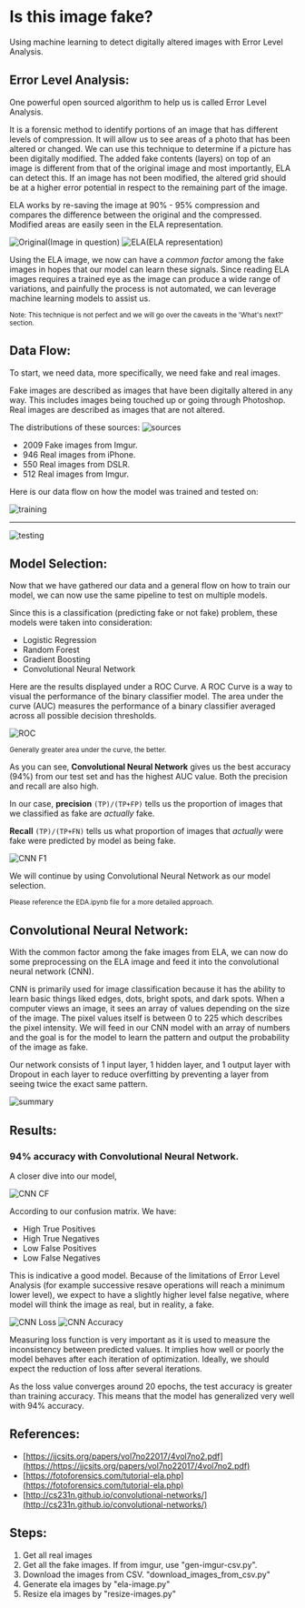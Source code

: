 # Is this image fake?

Using machine learning to detect digitally altered images with Error Level Analysis.

## Error Level Analysis: <a id="ela"></a>

One powerful open sourced algorithm to help us is called Error Level Analysis.

It is a forensic method to identify portions of an image that has different levels of compression.  It will allow us to see areas of a photo that has been altered or changed.  We can use this technique to determine if a picture has been digitally modified.  The added fake contents (layers) on top of an image is different from that of the original image and most importantly, ELA can detect this.  If an image has not been modified, the altered grid should be at a higher error potential in respect to the remaining part of the image.

ELA works by re-saving the image at 90% - 95% compression and compares the difference between the original and the compressed.  Modified areas are easily seen in the ELA representation.

![Original](images/ela1.png "Original")(Image in question)
![ELA](images/ela2.png "ELA")(ELA representation)

Using the ELA image, we now can have a *common factor* among the fake images in hopes that our model can learn these signals.  Since reading ELA images requires a trained eye as the image can produce a wide range of variations, and painfully the process is not automated, we can leverage machine learning models to assist us.

<sup>Note: This technique is not perfect and we will go over the caveats in the 'What's next?' section.</sup>


## Data Flow: <a id="data"></a>

To start, we need data, more specifically, we need fake and real images.  

Fake images are described as images that have been digitally altered in any way.  This includes images being touched up or going through Photoshop.  Real images are described as images that are not altered.

The distributions of these sources:
![sources](images/sources.png "Sources")

- 2009 Fake images from Imgur.
- 946 Real images from iPhone.
- 550 Real images from DSLR.
- 512 Real images from Imgur.


Here is our data flow on how the model was trained and tested on:


![training](images/training.jpg "Training")

---

![testing](images/testing.jpg "Testing")

## Model Selection: <a id="selection"></a>

Now that we have gathered our data and a general flow on how to train our model, we can now use the same pipeline to test on multiple models.

Since this is a classification (predicting fake or not fake) problem, these models were taken into consideration:

* Logistic Regression
* Random Forest
* Gradient Boosting
* Convolutional Neural Network

Here are the results displayed under a ROC Curve.  A ROC Curve is a way to visual the performance of the binary classifier model.  The area under the curve (AUC) measures the performance of a binary classifier averaged across all possible decision thresholds.

![ROC](images/ROC_Curve.png "ROC")

<sup>Generally greater area under the curve, the better.</sup>

As you can see, **Convolutional Neural Network** gives us the best accuracy (94%) from our test set and has the highest AUC value.  Both the precision and recall are also high.  

In our case, **precision** ``` (TP)/(TP+FP) ``` tells us the proportion of images that we classified as fake are *actually* fake.  

**Recall** ``` (TP)/(TP+FN) ``` tells us what proportion of images that *actually* were fake were predicted by model as being fake.

![CNN F1](images/CNN_F1.png "CNN_F1")


We will continue by using Convolutional Neural Network as our model selection.

<sup>Please reference the EDA.ipynb file for a more detailed approach.</sup>

## Convolutional Neural Network: <a id="cnn"></a>

With the common factor among the fake images from ELA, we can now do some preprocessing on the ELA image and feed it into the convolutional neural network (CNN).  

CNN is primarily used for image classification because it has the ability to learn basic things liked edges, dots, bright spots, and dark spots.  When a computer views an image, it sees an array of values depending on the size of the image.  The pixel values itself is between 0 to 225 which describes the pixel intensity.  We will feed in our CNN model with an array of numbers and the goal is for the model to learn the pattern and output the probability of the image as fake.

Our network consists of 1 input layer, 1 hidden layer, and 1 output layer with Dropout in each layer to reduce overfitting by preventing a layer from seeing twice the exact same pattern.

![summary](images/cnn_summary.png "cnn summary")

## Results: <a id="results"></a>
### 94% accuracy with Convolutional Neural Network.

A closer dive into our model,

![CNN CF](images/cnn_confusion_matrix.png "CNN CF")

According to our confusion matrix.  We have:

- High True Positives
- High True Negatives
- Low False Positives
- Low False Negatives

This is indicative a good model.  Because of the limitations of Error Level Analysis (for example successive resave operations will reach a minimum lower level), we expect to have a slightly higher level false negative, where model will think the image as real, but in reality, a fake.

![CNN Loss](images/binary_loss.png "CNN Loss")
![CNN Accuracy](images/binary_acc.png "CNN Accuracy")

Measuring loss function is very important as it is used to measure the inconsistency between predicted values.  It implies how well or poorly the model behaves after each iteration of optimization.  Ideally, we should expect the reduction of loss after several iterations.  

As the loss value converges around 20 epochs, the test accuracy is greater than training accuracy.  This means that the model has generalized very well with 94% accuracy.


## References: <a id='ref'></a>

* [https://ijcsits.org/papers/vol7no22017/4vol7no2.pdf](https://https://ijcsits.org/papers/vol7no22017/4vol7no2.pdf)
* [https://fotoforensics.com/tutorial-ela.php](https://fotoforensics.com/tutorial-ela.php)
* [http://cs231n.github.io/convolutional-networks/](http://cs231n.github.io/convolutional-networks/)


## Steps:
1) Get all real images
2) Get all the fake images.  If from imgur, use "gen-imgur-csv.py".
3) Download the images from CSV. "download_images_from_csv.py"
4) Generate ela images by "ela-image.py"
5) Resize ela images by "resize-images.py"
